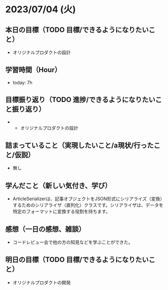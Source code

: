 # 2023/07/04 (火)

## 本日の目標（TODO 目標/できるようになりたいこと）

- オリジナルプロダクトの設計

## 学習時間（Hour）

- today: 7h

## 目標振り返り（TODO 進捗/できるようになりたいこと振り返り）

- - オリジナルプロダクトの設計

## 詰まっていること（実現したいこと/a現状/行ったこと/仮説）

- 無し

## 学んだこと（新しい気付き、学び）

- ArticleSerializerは、記事オブジェクトをJSON形式にシリアライズ（変換）するためのシリアライザ（直列化）クラスです。シリアライザは、データを特定のフォーマットに変換する役割を持ちます。

## 感想（一日の感想、雑談）

- コードレビュー会で他の方の知見などを学ぶことができた。

## 明日の目標（TODO 目標/できるようになりたいこと）

- オリジナルプロダクトの開発